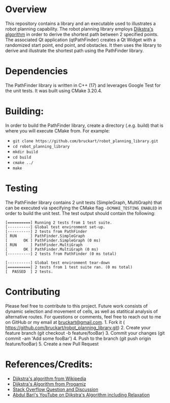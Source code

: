 


# Overview

This repository contains a library and an executable used to illustrates a 
robot planning capability. The robot planning library employs 
[Dijkstra's algorithm](https://en.wikipedia.org/wiki/Dijkstra%27s_algorithm)
in order to derive the shortest
path between 2 specified points. The associated Qt application (qtPathFinder) creates
a Qt Widget with a randomized start point, end point, and obstacles. It then
uses the library to derive and illustrate the shortest path using the PathFinder 
library.

# Dependencies
The PathFinder library is written in C++ (17) and leverages Google Test for the 
unit tests. It was built using CMake 3.20.4.

# Building:
In order to build the PathFinder library, create a directory (.e.g. build) that
is where you will execute CMake from. For example:
* `git clone https://github.com/bruckart/robot_planning_library.git`
* `cd robot_planning_library`
* `mkdir build`
* `cd build`
* `cmake ../`
* `make`

# Testing
The PathFinder library contains 2 unit tests (SimpleGraph, MultiGraph) that can
be executed via specifying the CMake flag `-DCMAKE_TESTING_ENABLED` in order to build
the unit test. The test output should contain the following:

```
[==========] Running 2 tests from 1 test suite.
[----------] Global test environment set-up.
[----------] 2 tests from PathFinder
[ RUN      ] PathFinder.SimpleGraph
[       OK ] PathFinder.SimpleGraph (0 ms)
[ RUN      ] PathFinder.MultiGraph
[       OK ] PathFinder.MultiGraph (0 ms)
[----------] 2 tests from PathFinder (0 ms total)

[----------] Global test environment tear-down
[==========] 2 tests from 1 test suite ran. (0 ms total)
[  PASSED  ] 2 tests.
```


# Contributing
Please feel free to contribute to this project. Future work consists of dynamic 
selection and movement of cells, as well as statitical analysis of alternative routes.
For questions or comments, feel free to reach out to me on GitHub or my email at bruckart@gmail.com.
    1. Fork it ( https://github.com/bruckart/robot_planning_library.git)
    2. Create your feature branch (git checkout -b feature/fooBar)
    3. Commit your changes (git commit -am 'Add some fooBar')
    4. Push to the branch (git push origin feature/fooBar)
    5. Create a new Pull Request

# References/Credits:

* [Dijkstra's algorithm from Wikipedia](https://en.wikipedia.org/wiki/Dijkstra%27s_algorithm) 
* [Dijkstra's Algorithm from Progamiz](https://www.programiz.com/dsa/dijkstra-algorithm)
* [Stack Overflow Question and Discussion](https://stackoverflow.com/questions/53388098/find-the-shortest-path-between-two-points-with-obstacles)
* [Abdul Bari's YouTube on Dijkstra's Algorithm including Relaxation](https://www.youtube.com/watch?v=XB4MIexjvY0)
